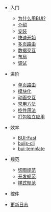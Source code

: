* 入门

  * [为什么用BUI?](chapter1/why.md)
  * [介绍](chapter1/about.md)
  * [安装](chapter1/installation.md)
  * [快速开始](chapter1/quickstart.md)
  * [多页路由](chapter1/multipage.md)
  * [数据交互](chapter1/request.md)
  * [布局](chapter1/layout.md)
  * [调试](chapter1/debug.md)


* 进阶
  * [单页路由](chapter2/router.md)
  * [模块化](chapter2/loader.md)
  * [动画交互](chapter2/animate.md)
  * [常用方法](chapter2/method.md)
  * [控件用法](chapter2/controls.md)
  * [打包独立应用](chapter2/package.md)

* 效率
  * [BUI-Fast](tools/buifast.md)
  * [buijs-cli](tools/buijs.md)
  * [bui-template](tools/bui-template.md)

* 规范
  * [切图规范](ui/cutimage.md)
  * [开发规范](ui/standard.md)
  * [样式规范](ui/style.md)


* 控件


* [更新日志](changelog.md)
